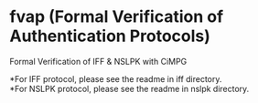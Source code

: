 # fvap (Formal Verification of Authentication Protocols)  
Formal Verification of IFF & NSLPK with CiMPG  
  
*For IFF protocol, please see the readme in iff directory.  
*For NSLPK protocol, please see the readme in nslpk directory.  
